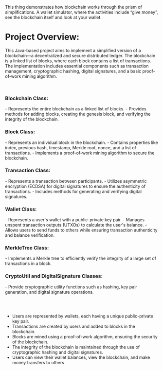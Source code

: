 This thing demonstrates how blockchain works through the prism of simplifications. A wallet simulator, where the activities include “give money”, see the blockchain itself and look at your wallet.

<h1>Project Overview:</h3>
<p>This Java-based project aims to implement a simplified version of a blockchain—a decentralized and secure distributed ledger. The blockchain is a linked list of blocks, where each block contains a list of transactions. The implementation includes essential components such as transaction management, cryptographic hashing, digital signatures, and a basic proof-of-work mining algorithm.</p>

<br>
<h3>Blockchain Class:</h3>
- Represents the entire blockchain as a linked list of blocks.
- Provides methods for adding blocks, creating the genesis block, and verifying the integrity of the blockchain.

<h3>Block Class:</h3>
- Represents an individual block in the blockchain.
- Contains properties like index, previous hash, timestamp, Merkle root, nonce, and a list of transactions.
- Implements a proof-of-work mining algorithm to secure the blockchain.

<h3>Transaction Class:</h3>
- Represents a transaction between participants.
- Utilizes asymmetric encryption (ECDSA) for digital signatures to ensure the authenticity of transactions.
- Includes methods for generating and verifying digital signatures.

<h3>Wallet Class:</h3>
- Represents a user's wallet with a public-private key pair.
- Manages unspent transaction outputs (UTXOs) to calculate the user's balance.
- Allows users to send funds to others while ensuring transaction authenticity and balance verification.

<h3>MerkleTree Class:</h3>
- Implements a Merkle tree to efficiently verify the integrity of a large set of transactions in a block.

<h3>CryptoUtil and DigitalSignature Classes:</h3>
- Provide cryptographic utility functions such as hashing, key pair generation, and digital signature operations.

<br><br>
- Users are represented by wallets, each having a unique public-private key pair.
- Transactions are created by users and added to blocks in the blockchain.
- Blocks are mined using a proof-of-work algorithm, ensuring the security of the blockchain.
- The integrity of the blockchain is maintained through the use of cryptographic hashing and digital signatures.
- Users can view their wallet balances, view the blockchain, and make money transfers to others

